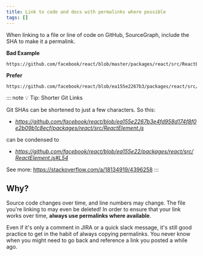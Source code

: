 ```yaml
---
title: Link to code and docs with permalinks where possible
tags: []
---
```


When linking to a file or line of code on GitHub, SourceGraph, include the SHA to
make it a permalink.

**Bad Example**

```text
https://github.com/facebook/react/blob/master/packages/react/src/ReactElement.js#L54
```

**Prefer**

```text
https://github.com/facebook/react/blob/ea155e2267b3/packages/react/src/ReactElement.js#L54
```

::: note 💡 Tip: Shorter Git Links

Git SHAs can be shortened to just a few characters. So this:

- _https://github.com/facebook/react/blob/ea155e2267b3e4fd958d174f8f0e2b09b1c8ecf/packages/react/src/ReactElement.js_

can be condensed to

- _https://github.com/facebook/react/blob/ea155e22/packages/react/src/ReactElement.js#L54_

See more: <https://stackoverflow.com/a/18134919/4396258>
:::

## Why?

Source code changes over time, and line numbers may change. The file you're
linking to may even be deleted! In order to ensure that your link works over
time, **always use permalinks where available**.

Even if it's only a comment in JIRA or a quick slack message, it's still
good practice to get in the habit of always copying permalinks. You never know
when you might need to go back and reference a link you posted a while ago.